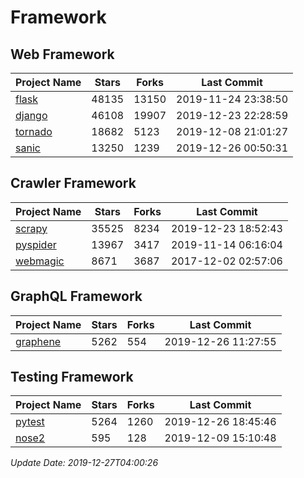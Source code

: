 # Framework

## Web Framework

| Project Name | Stars | Forks | Last Commit |
| ------------ | ----- | ----- | ----------- |
| [flask](https://github.com/pallets/flask) | 48135 | 13150 | 2019-11-24 23:38:50 |
| [django](https://github.com/django/django) | 46108 | 19907 | 2019-12-23 22:28:59 |
| [tornado](https://github.com/tornadoweb/tornado) | 18682 | 5123 | 2019-12-08 21:01:27 |
| [sanic](https://github.com/huge-success/sanic) | 13250 | 1239 | 2019-12-26 00:50:31 |

## Crawler Framework

| Project Name | Stars | Forks | Last Commit |
| ------------ | ----- | ----- | ----------- |
| [scrapy](https://github.com/scrapy/scrapy) | 35525 | 8234 | 2019-12-23 18:52:43 |
| [pyspider](https://github.com/binux/pyspider) | 13967 | 3417 | 2019-11-14 06:16:04 |
| [webmagic](https://github.com/code4craft/webmagic) | 8671 | 3687 | 2017-12-02 02:57:06 |

## GraphQL Framework

| Project Name | Stars | Forks | Last Commit |
| ------------ | ----- | ----- | ----------- |
| [graphene](https://github.com/graphql-python/graphene) | 5262 | 554 | 2019-12-26 11:27:55 |

## Testing Framework

| Project Name | Stars | Forks | Last Commit |
| ------------ | ----- | ----- | ----------- |
| [pytest](https://github.com/pytest-dev/pytest) | 5264 | 1260 | 2019-12-26 18:45:46 |
| [nose2](https://github.com/nose-devs/nose2) | 595 | 128 | 2019-12-09 15:10:48 |

*Update Date: 2019-12-27T04:00:26*